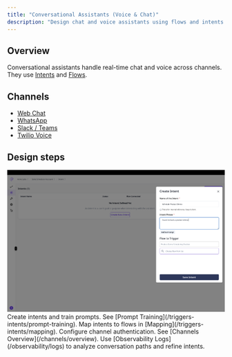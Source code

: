 ```yaml
---
title: "Conversational Assistants (Voice & Chat)"
description: "Design chat and voice assistants using flows and intents across channels."
---
```


## Overview

Conversational assistants handle real-time chat and voice across channels. They use [Intents](/triggers-intents/intents) and [Flows](/assistants/components/flows).

## Channels

- [Web Chat](/channels/webchat)
- [WhatsApp](/channels/whatsapp)
- [Slack / Teams](/channels/slack-teams)
- [Twilio Voice](/channels/twilio)

## Design steps
<Frame>
  <img src="/images/CreateIntent.png" alt="Descriptive alt text" />
</Frame>

<Steps>
  <Step title="Define intents">
    Create intents and train prompts. See [Prompt Training](/triggers-intents/prompt-training).
  </Step>
  <Step title="Map to flows">
    Map intents to flows in [Mapping](/triggers-intents/mapping).
  </Step>
  <Step title="Connect channels">
    Configure channel authentication. See [Channels Overview](/channels/overview).
  </Step>
</Steps>

<Tip>
  Use [Observability Logs](/observability/logs) to analyze conversation paths and refine intents.
</Tip>